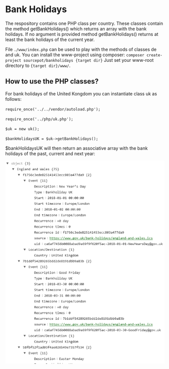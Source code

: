 # Bank Holidays

The respository contains one PHP class per country. These classes contain the method getBankHolidays() which returns an array with the bank holidays.
If no argument is provided method getBankHolidays() returns at least the bank holidays of the current year.

File `./www/index.php` can be used to play with the methods of classes de and uk.
You can install the www-project using composer: `composer create-project sourcepot/bankholidays {target dir}`
Just set your www-root directory to `{target dir}/www/`.

## How to use the PHP classes?

For bank holidays of the United Kongdom you can instantiate class uk as follows:

`require_once('../../vendor/autoload.php');`

`require_once('../php/uk.php');`

`$uk = new uk();`

`$bankHolidaysUK = $uk->getBankHolidays();`

$bankHolidaysUK will then return an associative array with the bank holidays of the past, current and next year:

![Web page screenshot](./assets/uk-sample-result.png)